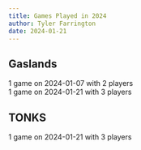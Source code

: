```yaml
---
title: Games Played in 2024
author: Tyler Farrington
date: 2024-01-21
---
```


## Gaslands

1 game on 2024-01-07 with 2 players  
1 game on 2024-01-21 with 3 players

## TONKS

1 game on 2024-01-21 with 3 players